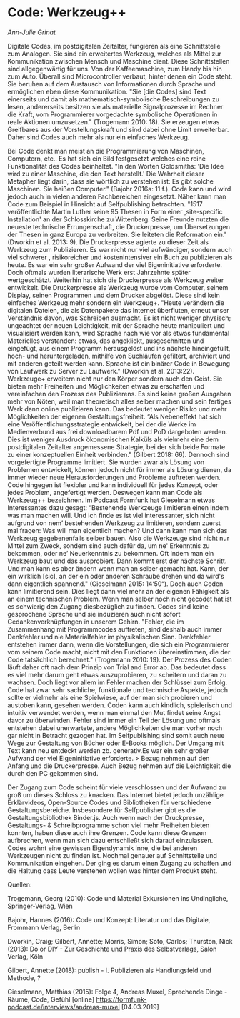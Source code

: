 
# Code: Werkzeug++
*Ann-Julie Grinat*

Digitale Codes, im postdigitalen Zeitalter, fungieren als eine Schnittstelle zum Analogen. Sie sind ein erweitertes Werkzeug, welches als Mittel zur Kommunikation zwischen Mensch und Maschine dient. Diese Schnittstellen sind allgegenwärtig für uns. Von der Kaffeemaschine, zum Handy bis hin zum Auto. Überall sind Microcontroller verbaut, hinter denen ein Code steht. Sie beruhen auf dem Austausch von Informationen durch Sprache und ermöglichen eben diese Kommunikation. "Sie [die Codes] sind Text einerseits und damit als mathematisch-symbolische Beschreibungen zu lesen, andererseits besitzen sie als materielle Signalprozesse im Rechner die Kraft, vom Programmierer vorgedachte symbolische Operationen in reale Aktionen umzusetzen." (Trogemann 2010: 18). Sie erzeugen etwas Greifbares aus der Vorstellungskraft und sind dabei ohne Limit erweiterbar. Daher sind Codes auch mehr als nur ein einfaches Werkzeug.
 
Bei Code denkt man meist an die Programmierung von Maschinen, Computern, etc.. Es hat sich ein Bild festgesetzt welches eine reine Funktionalität des Codes beinhaltet. "In den Worten Goldsmiths: 'Die Idee wird zu einer Maschine, die den Text herstellt.' Die Wahrheit dieser Metapher liegt darin, dass sie wörtlich zu verstehen ist: Es gibt solche Maschinen. Sie heißen Computer." (Bajohr 2016a: 11 f.). 
Code kann und wird jedoch auch in vielen anderen Fachbereichen eingesetzt. Näher kann man Code zum Beispiel in Hinsicht auf Selfpublishing betrachten. "1517 veröffentlichte Martin Luther seine 95 Thesen in Form einer ,site-specific Installation' an der Schlosskirche zu Wittenberg. Seine Freunde nutzten die neueste technische Errungenschaft, die Druckerpresse, um Übersetzungen der Thesen in ganz Europa zu verbreiten. Sie leiteten die Reformation ein." (Dworkin et al. 2013: 9). Die Druckerpresse agierte zu dieser Zeit als Werkzeug zum Publizieren. Es war nicht nur viel aufwändiger, sondern auch viel schwerer , risikoreicher und kostenintensiver ein Buch zu publizieren als heute. Es war ein sehr großer Aufwand der viel Eigeninitiative erforderte. Doch oftmals wurden literarische Werk erst Jahrzehnte später wertgeschätzt.
Weiterhin hat sich die Druckerpresse als Werkzeug weiter entwickelt. Die Druckerpresse als Werkzeug wurde vom Computer, seinem Display, seinen Programmen und dem Drucker abgelöst. Diese sind kein einfaches Werkzeug mehr sondern ein Werkzeug+. "Heute verändern die digitalen Dateien, die als Datenpakete das Internet überfluten, erneut unser Verständnis davon, was Schreiben ausmacht. Es ist nicht weniger physisch; ungeachtet der neuen Leichtigkeit, mit der Sprache heute manipuliert und visualisiert werden kann, wird Sprache nach wie vor als etwas fundamental Materielles verstanden: etwas, das angeklickt, ausgeschnitten und eingefügt, aus einem Programm herausgelöst und ins nächste hineingefüllt, hoch- und heruntergeladen, mithilfe von Suchläufen gefiltert, archiviert und mit anderen geteilt werden kann. Sprache ist ein binärer Code in Bewegung von Laufwerk zu Server zu Laufwerk." (Dworkin et al. 2013:22). Werkzeuge+ erweitern nicht nur den Körper sondern auch den Geist. Sie bieten mehr Freiheiten und Möglichkeiten etwas zu erschaffen und vereinfachen den Prozess des Publizierens. Es sind keine großen Ausgaben mehr von Nöten, weil man theoretisch alles selber machen und sein fertiges Werk dann online publizieren kann. Das bedeutet weniger Risiko und mehr Möglichkeiten der eigenen Gestaltungsfreiheit. “Als Nebeneffekt hat sich eine Veröffentlichungsstrategie entwickelt, bei der die Werke im Medienverbund aus frei downloadbarem Pdf und PoD dargeboten werden. Dies ist weniger Ausdruck ökonomischen Kalküls als vielmehr eine dem postdigitalen Zeitalter angemessene Strategie, bei der sich beide Formate zu einer konzeptuellen Einheit verbinden." (Gilbert 2018: 66). 
Dennoch sind vorgefertigte Programme limitiert. Sie wurden zwar als Lösung von Problemen entwickelt, können jedoch nicht für immer als Lösung dienen, da immer wieder neue Herausforderungen und Probleme auftreten werden. Code hingegen ist flexibler und kann individuell für jedes Konzept, oder jedes Problem, angefertigt werden. Deswegen kann man Code als Werkzeug++ bezeichnen. Im Podcast Formfunk hat Gieselmann etwas Interessantes dazu gesagt: “Bestehende Werkzeuge limitieren einen indem was man machen will. Und ich finde es ist viel interessanter, sich nicht aufgrund von nem’ bestehenden Werkzeug zu limitieren, sondern zuerst mal fragen: Was will man eigentlich machen? Und dann kann man sich das Werkzeug gegebenenfalls selber bauen. Also die Werkzeuge sind nicht nur Mittel zum Zweck, sondern sind auch dafür da, um ne' Erkenntnis zu bekommen, oder ne’ Neuerkenntnis zu bekommen. Oft indem man ein Werkzeug baut und das ausprobiert. Dann kommt erst der nächste Schritt. Und man kann es aber ändern wenn man an selber gemacht hat. Kann, der ein wirklich [sic], an der ein oder anderen Schraube drehen und da wird's dann eigentlich spannend." (Gieselmann 2015: 14‘50“). Doch auch Coden kann limitierend sein. Dies liegt dann viel mehr an der eigenen Fähigkeit als an einem technischen Problem. Wenn man selber noch nicht gecodet hat ist es schwierig den Zugang diesbezüglich zu finden. Codes sind keine gesprochene Sprache und sie induzieren auch nicht sofort Gedankenverknüpfungen in unserem Gehirn. "Fehler, die im Zusammenhang mit Programmcodes auftreten, sind deshalb auch immer Denkfehler und nie Materialfehler im physikalischen Sinn. Denkfehler entstehen immer dann, wenn die Vorstellungen, die sich ein Programmierer vom seinem Code macht, nicht mit den Funktionen übereinstimmen, die der Code tatsächlich berechnet." (Trogemann 2010: 19). Der Prozess des Coden läuft daher oft nach dem Prinzip von Trial and Error ab. Das bedeutet dass es viel mehr darum geht etwas auszuprobieren, zu scheitern und daran zu wachsen. Doch liegt vor allem im Fehler machen der Schlüssel zum Erfolg. Code hat zwar sehr sachliche, funktionale und technische Aspekte, jedoch sollte er vielmehr als eine Spielwiese, auf der man sich probieren und austoben kann, gesehen werden. Coden kann auch kindlich, spielerisch und intuitiv verwendet werden, wenn man einmal den Mut findet seine Angst davor zu überwinden. Fehler sind immer ein Teil der Lösung und oftmals entstehen dabei unerwartete, andere Möglichkeiten die man vorher noch gar nicht in Betracht gezogen hat. Im Selfpublishing sind somit auch neue Wege zur Gestaltung von Bücher oder E-Books möglich. Der Umgang mit Text kann neu entdeckt werden zb. generativ.Es war ein sehr großer Aufwand der viel Eigeninitiative erforderte. > Bezug nehmen auf den Anfang und die Druckerpresse. Auch Bezug nehmen auf die Leichtigkeit die durch den PC gekommen sind.

Der Zugang zum Code scheint für viele verschlossen und der Aufwand zu groß um dieses Schloss zu knacken. Das Internet bietet jedoch unzählige Erklärvideos, Open-Source Codes und Bibliotheken für verschiedene Gestaltungsbereiche. Insbesondere für Selfpublisher gibt es die Gestaltungsbibliothek Binder.js. Auch wenn nach der Druckpresse, Gestaltungs- & Schreibprogramme schon viel mehr Freiheiten bieten konnten, haben diese auch ihre Grenzen. Code kann diese Grenzen aufbrechen, wenn man sich dazu entschließt sich darauf einzulassen. Codes wohnt eine gewissen Eigendynamik inne, die bei anderen Werkzeugen nicht zu finden ist. Nochmal genauer auf Schnittstelle und Kommunikation eingehen. Der ging es darum einen Zugang zu schaffen und die Haltung dass Leute verstehen wollen was hinter dem Produkt steht.


Quellen:

Trogemann, Georg (2010): Code und Material Exkursionen ins Undingliche, Springer-Verlag, Wien

Bajohr, Hannes (2016): Code und Konzept: Literatur und das Digitale, Frommann Verlag, Berlin

Dworkin, Craig; Gilbert, Annette; Morris, Simon; Soto, Carlos; Thurston, Nick (2013): Do or DIY - Zur Geschichte und Praxis des Selbstverlags, Salon Verlag, Köln

Gilbert, Annette (2018): publish - I. Publizieren als Handlungsfeld und Methode, ?                    


Gieselmann, Matthias (2015): Folge 4, Andreas Muxel, Sprechende Dinge - Räume, Code, Gefühl [online] https://formfunk-podcast.de/interviews/andreas-muxel [04.03.2019]
